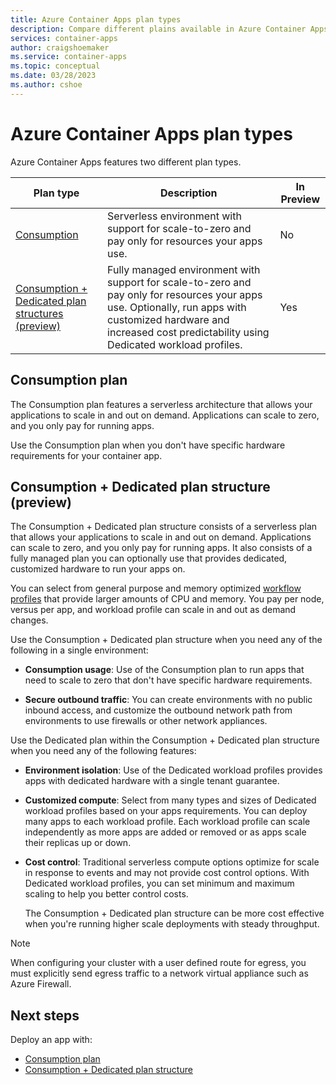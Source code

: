 ```yaml
---
title: Azure Container Apps plan types
description: Compare different plains available in Azure Container Apps
services: container-apps
author: craigshoemaker
ms.service: container-apps
ms.topic: conceptual
ms.date: 03/28/2023
ms.author: cshoe
---
```


# Azure Container Apps plan types

Azure Container Apps features two different plan types.

| Plan type | Description | In Preview |
|--|--|--|
| [Consumption](#consumption-plan) | Serverless environment with support for scale-to-zero and pay only for resources your apps use. | No |
| [Consumption + Dedicated plan structures (preview)](#consumption-dedicated) | Fully managed environment with support for scale-to-zero and pay only for resources your apps use. Optionally, run apps with customized hardware and increased cost predictability using Dedicated workload profiles. | Yes |

## Consumption plan

The Consumption plan features a serverless architecture that allows your applications to scale in and out on demand. Applications can scale to zero, and you only pay for running apps.

Use the Consumption plan when you don't have specific hardware requirements for your container app.

<a id="consumption-dedicated"></a>

## Consumption + Dedicated plan structure (preview)

The Consumption + Dedicated plan structure consists of a serverless plan that allows your applications to scale in and out on demand. Applications can scale to zero, and you only pay for running apps. It also consists of a fully managed plan you can optionally use that provides dedicated, customized hardware to run your apps on.

You can select from general purpose and memory optimized [workflow profiles](workload-profiles-overview.md) that provide larger amounts of CPU and memory. You pay per node, versus per app, and workload profile can scale in and out as demand changes.

Use the Consumption + Dedicated plan structure when you need any of the following in a single environment:

- **Consumption usage**: Use of the Consumption plan to run apps that need to scale to zero that don't have specific hardware requirements.

- **Secure outbound traffic**: You can create environments with no public inbound access, and customize the outbound network path from environments to use firewalls or other network appliances.

Use the Dedicated plan within the Consumption + Dedicated plan structure when you need any of the following features:

- **Environment isolation**: Use of the Dedicated workload profiles provides apps with dedicated hardware with a single tenant guarantee.

- **Customized compute**: Select from many types and sizes of Dedicated workload profiles based on your apps requirements. You can deploy many apps to each workload profile. Each workload profile can scale independently as more apps are added or removed or as apps scale their replicas up or down.

- **Cost control**: Traditional serverless compute options optimize for scale in response to events and may not provide cost control options. With Dedicated workload profiles, you can set minimum and maximum scaling to help you better control costs.

    The Consumption + Dedicated plan structure can be more cost effective when you're running higher scale deployments with steady throughput.

> [!NOTE]
> When configuring your cluster with a user defined route for egress, you must explicitly send egress traffic to a network virtual appliance such as Azure Firewall.

## Next steps

Deploy an app with:

- [Consumption plan](quickstart-portal.md)
- [Consumption + Dedicated plan structure](workload-profiles-manage-cli.md)
